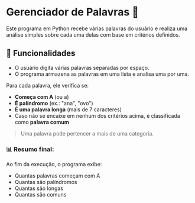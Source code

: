 # Gerenciador de Palavras 📝

Este programa em Python recebe várias palavras do usuário e realiza uma análise simples sobre cada uma delas com base em critérios definidos.

## 🚀 Funcionalidades

- O usuário digita várias palavras separadas por espaço.
- O programa armazena as palavras em uma lista e analisa uma por uma.

Para cada palavra, ele verifica se:
- **Começa com A** (ou a)
- **É palíndromo** (ex.: "ana", "ovo")
- **É uma palavra longa** (mais de 7 caracteres)
- Caso não se encaixe em nenhum dos critérios acima, é classificada como **palavra comum**

> Uma palavra pode pertencer a mais de uma categoria.

### 📊 Resumo final:
Ao fim da execução, o programa exibe:
- Quantas palavras começam com A
- Quantas são palíndromos
- Quantas são longas
- Quantas são comuns

